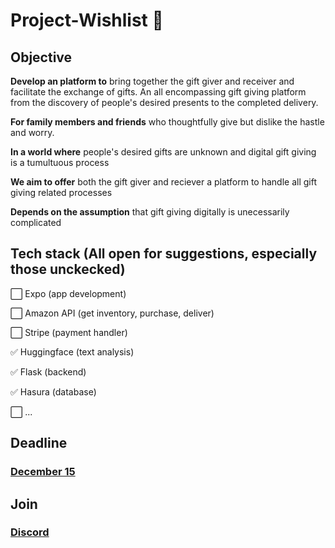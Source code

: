 # Project-Wishlist   🎁
## Objective
**Develop an platform to** bring together the gift giver and receiver and facilitate the exchange of gifts. An all encompassing gift giving platform from the discovery of people's desired presents to the completed delivery.

**For family members and friends** who thoughtfully give but dislike the hastle and worry.

**In a world where** people's desired gifts are unknown and digital gift giving is a tumultuous process

**We aim to offer** both the gift giver and reciever a platform to handle all gift giving related processes

**Depends on the assumption** that gift giving digitally is unecessarily complicated

## Tech stack (All open for suggestions, especially those unckecked)

⬜ Expo (app development)

⬜ Amazon API (get inventory, purchase, deliver)

⬜ Stripe (payment handler)

✅ Huggingface (text analysis)

✅ Flask (backend)

✅ Hasura (database)

⬜ ...

## Deadline
### [December 15](https://timee.io/20211114T0500?tl=Project%20Wishlist%20MVP%20deadline)

## Join
### [Discord](https://discord.gg/Edx24FEHmB)
